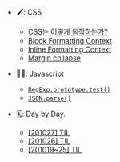 - 🖌: CSS

  - [CSS는 어떻게 동작하는가?](/docs/css/How-CSS-Works.md)
  - [Block Formatting Context](/docs/css/BFC.md)
  - [Inline Formatting Context](/docs/css/IFC.md)
  - [Margin collapse](/docs/css/Margin-Collapse.md)

- 👍🏻: Javascript

  - [`RegExp.prototype.test()`](/docs/javascript/RegExp.prototype.test.md)
  - [`JSON.parse()`](/docs/javascript/JSON.parse.md)

- 🗓: Day by Day.
  - [[201027] TIL](/docs/day-by-day/201027-TIL.md)
  - [[201026] TIL](/docs/day-by-day/201026-TIL.md)
  - [[201019~25] TIL](/docs/day-by-day/201019-25-TIL.md)
